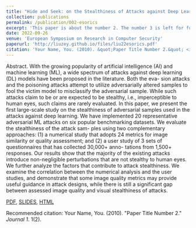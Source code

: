 ```yaml
---
title: "Hide and Seek: on the Stealthiness of Attacks against Deep Learning Systems"
collection: publications
permalink: /publication/002-esorics
excerpt: 'This paper is about the number 2. The number 3 is left for future work.'
date: 2022-09-26
venue: 'European Symposium on Research in Computer Security'
paperurl: 'http://liuzey.github.io/files/liu22esorics.pdf'
citation: 'Your Name, You. (2010). &quot;Paper Title Number 2.&quot; <i>Journal 1</i>. 1(2).'
---
```

Abstract. With the growing popularity of artificial intelligence (AI)
and machine learning (ML), a wide spectrum of attacks against deep
learning (DL) models have been proposed in the literature. Both the eva-
sion attacks and the poisoning attacks attempt to utilize adversarially
altered samples to fool the victim model to misclassify the adversarial
sample. While such attacks claim to be or are expected to be stealthy,
i.e., imperceptible to human eyes, such claims are rarely evaluated. In
this paper, we present the first large-scale study on the stealthiness of
adversarial samples used in the attacks against deep learning. We have
implemented 20 representative adversarial ML attacks on six popular
benchmarking datasets. We evaluate the stealthiness of the attack sam-
ples using two complementary approaches: (1) a numerical study that
adopts 24 metrics for image similarity or quality assessment; and (2) a
user study of 3 sets of questionnaires that has collected 30,000+ anno-
tations from 1,500+ responses. Our results show that the majority of
the existing attacks introduce non-negligible perturbations that are not
stealthy to human eyes. We further analyze the factors that contribute to
attack stealthiness. We examine the correlation between the numerical
analysis and the user studies, and demonstrate that some image quality
metrics may provide useful guidance in attack designs, while there is still
a significant gap between assessed image quality and visual stealthiness
of attacks.

[PDF](http://liuzey.github.io/files/liu22esorics.pdf), [SLIDES](http://liuzey.github.io/files/LoneNeuron.pptx), [HTML](https://doi.org/10.1145/3548606.3560678)

Recommended citation: Your Name, You. (2010). "Paper Title Number 2." <i>Journal 1</i>. 1(2).
